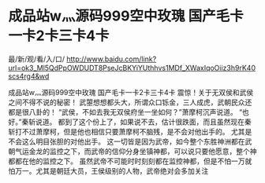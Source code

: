 # 成品站w灬源码999空中玫瑰 国产毛卡一卡2卡三卡4卡

最/新/观/看/入/口/ http://www.baidu.com/link?url=ok3_Ml5QdPpOWDUDT8PseJcBKYiYUthhvs1MDf_XWaxIqoOiiz3h9rK40scs4rg4&wd

成品站w灬源码999空中玫瑰 国产毛卡一卡2卡三卡4卡
震惊！关于无双侯和武侯之间不得不说的秘密！
    武曌想想都头大，所谓众口铄金，三人成虎，武朝民众还都是很八卦的！
    “武侯，不如去我无双侯府坐一坐如何？”萧摩柯沉声说道。
    “也好。”秦斩说道。
    都到了这个份上了，如果说不去，估计很跌面，而且虽然现在秦斩打不过萧摩柯，但是他也相信只要萧摩柯不脑残，是不会对他出手的。
    尤其是不会这么明目张胆的对他出手。
    这一切皆是因为武帝，如今整个东胜神洲都在武朝气运金龙的监控之下，而武帝的信仰分身坐镇神都，可以说只要他愿意，整个神都都在他的监控之下。
    虽然武帝不可能时时刻刻都在监控神都，但是不怕一万就怕万一。尤其是朝廷大员，王侯级别的人物，武帝绝对会多加关注
